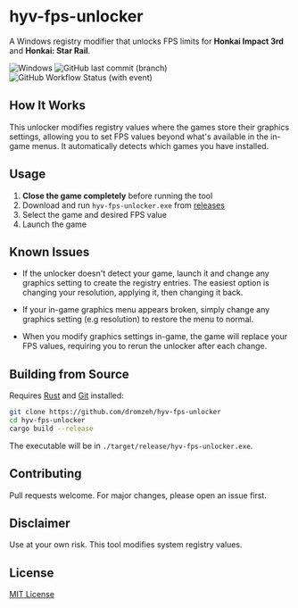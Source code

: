 # hyv-fps-unlocker

A Windows registry modifier that unlocks FPS limits for **Honkai Impact 3rd** and **Honkai: Star Rail**.

![Windows](https://img.shields.io/badge/os-windows-blue)
![GitHub last commit (branch)](https://img.shields.io/github/last-commit/dromzeh/hyv-fps-unlocker/main)
![GitHub Workflow Status (with event)](https://img.shields.io/github/actions/workflow/status/dromzeh/hyv-fps-unlocker/build.yml)

## How It Works

This unlocker modifies registry values where the games store their graphics settings, allowing you to set FPS values beyond what's available in the in-game menus. It automatically detects which games you have installed.

## Usage

1. **Close the game completely** before running the tool
2. Download and run `hyv-fps-unlocker.exe` from [releases](https://github.com/dromzeh/hyv-fps-unlocker/releases)
3. Select the game and desired FPS value
4. Launch the game

## Known Issues

- If the unlocker doesn't detect your game, launch it and change any graphics setting to create the registry entries. The easiest option is changing your resolution, applying it, then changing it back.

- If your in-game graphics menu appears broken, simply change any graphics setting (e.g resolution) to restore the menu to normal.

- When you modify graphics settings in-game, the game will replace your FPS values, requiring you to rerun the unlocker after each change.

## Building from Source

Requires [Rust](https://rustup.rs/) and [Git](https://git-scm.com/) installed:

```bash
git clone https://github.com/dromzeh/hyv-fps-unlocker
cd hyv-fps-unlocker
cargo build --release
```

The executable will be in `./target/release/hyv-fps-unlocker.exe`.

## Contributing

Pull requests welcome. For major changes, please open an issue first.

## Disclaimer

Use at your own risk. This tool modifies system registry values.

## License

[MIT License](LICENSE)
